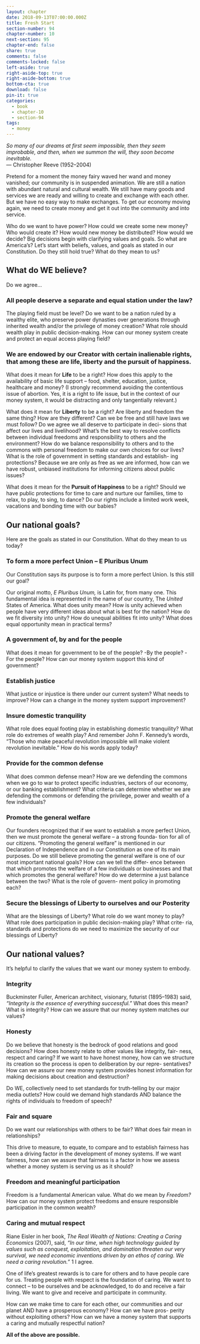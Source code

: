 ```yaml
---
layout: chapter
date: 2018-09-13T07:00:00.000Z
title: Fresh Start
section-number: 94
chapter-number: 10
next-section: 95
chapter-end: false
share: true
comments: false
comments-locked: false
left-aside: true
right-aside-top: true
right-aside-bottom: true
bottom-cta: true
download: false
pin-it: true
categories:
  - book
  - chapter-10
  - section-94
tags:
  - money
---
```

_So many of our dreams at first seem impossible, then they seem improbable,
and then, when we summon the will, they soon become inevitable._\
— Christopher Reeve (1952–2004)

Pretend for a moment the money fairy waved her wand and money
vanished; our community is in suspended animation. We are still a
nation with abundant natural and cultural wealth. We still have many
goods and services we are ready and willing to create and exchange with
each other. But we have no easy way to make exchanges. To get our
economy moving again, we need to create money and get it out into
the community and into service.

Who do we want to have power? How could we create some new money?
Who would create it? How would new money be distributed? How
would we decide? Big decisions begin with clarifying values and goals.
So what are America’s? Let’s start with beliefs, values, and goals as stated
in our Constitution. Do they still hold true? What do they mean to us?

## What do WE believe?

Do we agree...

### All people deserve a separate and equal station under the law?

The playing field must be level? Do we want to be a nation ruled by a
wealthy elite, who preserve power dynasties over generations through
inherited wealth and/or the privilege of money creation? What role
should wealth play in public decision-making. How can our money
system create and protect an equal access playing field?

### We are endowed by our Creator with certain inalienable rights, that among these are life, liberty and the pursuit of happiness.

What does it mean for **Life** to be a right? How does this apply to
the availability of basic life support – food, shelter, education, justice,
healthcare and money? (I strongly recommend avoiding the contentious
issue of abortion. Yes, it is a right to life issue, but in the context of our
money system, it would be distracting and only tangentially relevant.)

What does it mean for **Liberty** to be a right? Are liberty and freedom
the same thing? How are they different? Can we be free and still have
laws we must follow? Do we agree we all deserve to participate in deci-
sions that affect our lives and livelihood? What’s the best way to resolve
conflicts between individual freedoms and responsibility to others and
the environment? How do we balance responsibility to others and to
the commons with personal freedom to make our own choices for our
lives? What is the role of government in setting standards and establish-
ing protections? Because we are only as free as we are informed, how
can we have robust, unbiased institutions for informing citizens about
public issues?

What does it mean for the **Pursuit of Happiness** to be a right? Should
we have public protections for time to care and nurture our families,
time to relax, to play, to sing, to dance? Do our rights include a limited
work week, vacations and bonding time with our babies?

## Our national goals?

Here are the goals as stated in our Constitution. What do they mean
to us today?

### To form a more perfect Union – E Pluribus Unum

Our Constitution says its purpose is to form a more perfect Union. Is
this still our goal?

Our original motto, _E Pluribus Unum,_ is Latin for, from many one. This
fundamental idea is represented in the name of our country, The _United_
States of America. What does unity mean? How is unity achieved when
people have very different ideas about what is best for the nation? How
do we fit diversity into unity? How do unequal abilities fit into unity?
What does equal opportunity mean in practical terms?

### A government of, by and for the people

What does it mean for government to be of the people? -By the people?
-For the people? How can our money system support this kind of
government?

### Establish justice

What justice or injustice is there under our current system? What needs to
improve? How can a change in the money system support improvement?

### Insure domestic tranquility

What role does equal footing play in establishing domestic tranquility?
What role do extremes of wealth play? And remember John F. Kennedy’s
words, “Those who make peaceful revolution impossible will make violent
revolution inevitable.” How do his words apply today?

### Provide for the common defense

What does common defense mean? How are we defending the commons
when we go to war to protect specific industries, sectors of our economy,
or our banking establishment? What criteria can determine whether
we are defending the commons or defending the privilege, power and
wealth of a few individuals?

### Promote the general welfare

Our founders recognized that if we want to establish a more perfect
Union, then we must promote the general welfare – a strong founda-
tion for all of our citizens. “Promoting the general welfare” is mentioned
in our Declaration of Independence and in our Constitution as one of
its main purposes. Do we still believe promoting the general welfare is
one of our most important national goals? How can we tell the differ-
ence between that which promotes the welfare of a few individuals or
businesses and that which promotes the general welfare? How do we
determine a just balance between the two? What is the role of govern-
ment policy in promoting each?

### Secure the blessings of Liberty to ourselves and our Posterity

What are the blessings of Liberty? What role do we want money to play?
What role does participation in public decision-making play? What crite-
ria, standards and protections do we need to maximize the security of
our blessings of Liberty?

## Our national values?

It’s helpful to clarify the values that we want our money system to embody.

### Integrity

Buckminster Fuller, American architect, visionary, futurist (1895–1983)
said, _“Integrity is the essence of everything successful.”_ What does this
mean? What is integrity? How can we assure that our money system
matches our values?

### Honesty

Do we believe that honesty is the bedrock of good relations and good
decisions? How does honesty relate to other values like integrity, fair-
ness, respect and caring? If we want to have honest money, how can we
structure its creation so the process is open to deliberation by our repre-
sentatives? How can we assure our new money system provides honest
information for making decisions about creation and destruction?

Do WE, collectively need to set standards for truth-telling by our major
media outlets? How could we demand high standards AND balance the
rights of individuals to freedom of speech?

### Fair and square

Do we want our relationships with others to be fair? What does fair
mean in relationships?

This drive to measure, to equate, to compare and to establish fairness
has been a driving factor in the development of money systems. If we
want fairness, how can we assure that fairness is a factor in how we assess
whether a money system is serving us as it should?

### Freedom and meaningful participation

Freedom is a fundamental American value. What do we mean by
_Freedom?_ How can our money system protect freedoms and ensure
responsible participation in the common wealth?

### Caring and mutual respect

Riane Eisler in her book, _The Real Wealth of Nations: Creating a Caring
Economics_ (2007), said, _“In our time, when high technology guided by
values such as conquest, exploitation, and domination threaten our very
survival, we need economic inventions driven by an ethos of caring. We need
a caring revolution.”_ 1 I agree.

One of life’s greatest rewards is to care for others and to have people care
for us. Treating people with respect is the foundation of caring. We want
to connect – to be ourselves and be acknowledged, to do and receive a
fair living. We want to give and receive and participate in community.

How can we make time to care for each other, our communities and
our planet AND have a prosperous economy? How can we have pros-
perity without exploiting others? How can we have a money system that
supports a caring and mutually respectful nation?

**All of the above are possible.**

